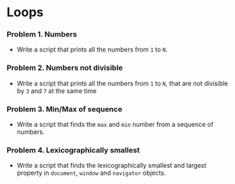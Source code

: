 Loops
=====

### Problem 1. Numbers
*	Write a script that prints all the numbers from `1` to `N`.

### Problem 2. Numbers not divisible
*	Write a script that prints all the numbers from `1` to `N`, that are not divisible by `3` and `7` at the same time

### Problem 3. Min/Max of sequence
*	Write a script that finds the `max` and `min` number from a sequence of numbers.

### Problem 4. Lexicographically smallest
*	Write a script that finds the lexicographically smallest and largest property in `document`, `window` and `navigator` objects.